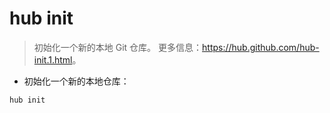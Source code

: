 # hub init

> 初始化一个新的本地 Git 仓库。
> 更多信息：<https://hub.github.com/hub-init.1.html>。

- 初始化一个新的本地仓库：

`hub init`